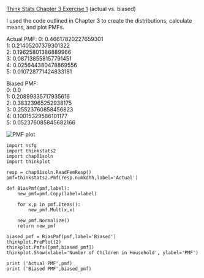 [Think Stats Chapter 3 Exercise 1](http://greenteapress.com/thinkstats2/html/thinkstats2004.html#toc31) (actual vs. biased)

I used the code outlined in Chapter 3 to create the distributions, calculate means, and plot PMFs.

Actual PMF: 
0: 0.46617820227659301  
1: 0.21405207379301322  
2: 0.19625801386889966  
3: 0.087138558157791451  
4: 0.025644380478869556  
5: 0.010728771424833181  

Biased PMF:  
0: 0.0  
1: 0.20899335717935616  
2: 0.38323965252938175  
3: 0.25523760858456823  
4: 0.10015329586101177  
5: 0.052376085845682166

![PMF plot](https://github.com/jmfradkin/dsp/blob/master/img/Ch3Ex1_PMF.png?raw=true)

```
import nsfg
import thinkstats2
import chap01soln
import thinkplot

resp = chap01soln.ReadFemResp()
pmf=thinkstats2.Pmf(resp.numkdhh,label='Actual')

def BiasPmf(pmf,label):
	new_pmf=pmf.Copy(label=label)
	
	for x,p in pmf.Items():
		new_pmf.Mult(x,x)
	
	new_pmf.Normalize()
	return new_pmf

biased_pmf = BiasPmf(pmf,label='Biased')
thinkplot.PrePlot(2)
thinkplot.Pmfs([pmf,biased_pmf])
thinkplot.Show(xlabel='Number of Children in Household', ylabel='PMF')

print ('Actual PMF',pmf)
print ('Biased PMF',biased_pmf)
```
